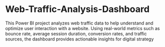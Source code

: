 # Web-Traffic-Analysis-Dashboard
This Power BI project analyzes web traffic data to help understand and optimize user interaction with a website. Using real-world metrics such as bounce rate, average session duration, conversion rates, and traffic sources, the dashboard provides actionable insights for digital strategy

